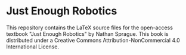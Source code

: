 # Just Enough Robotics

This repository contains the LaTeX source files for the open-access
textbook "Just Enough Robotics" by Nathan Sprague. This book is
distributed under a Creative Commons Attribution-NonCommercial 4.0
International License.
